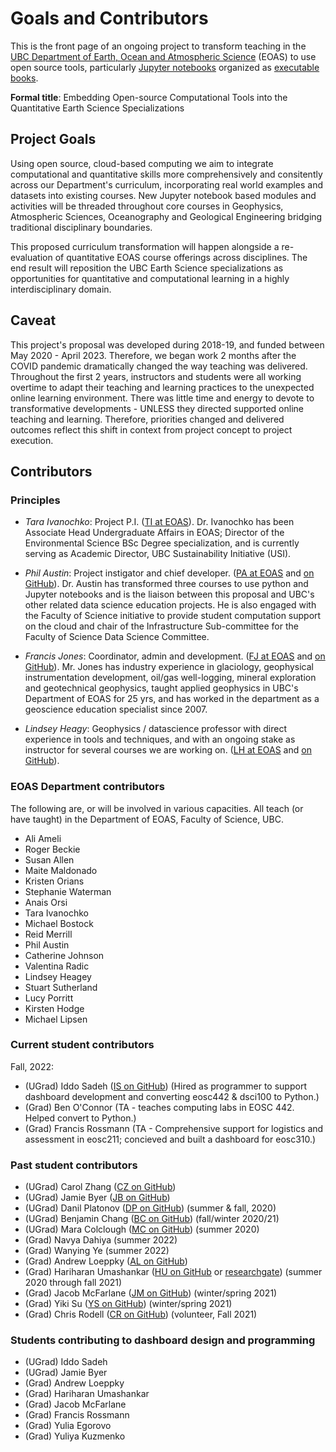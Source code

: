 # Goals and Contributors

This is the front page of an ongoing project to transform teaching in the [UBC Department of Earth, Ocean and Atmospheric Science](https://www.eoas.ubc.ca/) (EOAS) to use open source tools, particularly [Jupyter notebooks](https://www.jupyter.org/) organized as [executable books](https://executablebooks.org/en/latest/).

**Formal title**: Embedding Open-source Computational Tools into the Quantitative Earth Science Specializations

## Project Goals

Using open source, cloud-based computing we aim to integrate computational and quantitative skills more comprehensively and consitently across our Department's curriculum, incorporating real world examples and datasets into existing courses. New Jupyter notebook based modules and activities will be threaded throughout core courses in Geophysics, Atmospheric Sciences, Oceanography and Geological Engineering bridging traditional disciplinary boundaries.

This proposed curriculum transformation will happen alongside a re-evaluation of quantitative EOAS course offerings across disciplines. The end result will reposition the UBC Earth Science specializations as opportunities for quantitative and computational learning in a highly interdisciplinary domain.

## Caveat
This project's proposal was developed during 2018-19, and funded between May 2020 - April 2023. Therefore, we began work 2 months after the COVID pandemic dramatically changed the way teaching was delivered. Throughout the first 2 years, instructors and students were all working overtime to adapt their teaching and learning practices to the unexpected online learning environment. There was little time and energy to devote to transformative developments - UNLESS they directed supported online teaching and learning. Therefore, priorities changed and delivered outcomes reflect this shift in context from project concept to project execution.

## Contributors

### Principles

- _Tara Ivanochko_: Project P.I. ([TI at EOAS](https://www.eoas.ubc.ca/people/taraivanochko)). Dr. Ivanochko has been Associate Head Undergraduate Affairs in EOAS; Director of the Environmental Science BSc Degree specialization, and is currently serving as Academic Director, UBC Sustainability Initiative (USI).

- _Phil Austin_: Project instigator and chief developer. ([PA at EOAS](https://www.eoas.ubc.ca/people/philaustin) and [on GitHub](https://github.com/phaustin)). Dr. Austin has transformed three courses to use python and Jupyter notebooks and is the liaison between this proposal and UBC's other related data science education projects. He is also engaged with the Faculty of Science initiative to provide student computation support on the cloud and chair of the Infrastructure Sub-committee for the Faculty of Science Data Science Committee.

- _Francis Jones_: Coordinator, admin and development. ([FJ at EOAS](https://www.eoas.ubc.ca/people/francisjones) and [on GitHub](https://github.com/fhmjones)). Mr. Jones has industry experience in glaciology, geophysical instrumentation development, oil/gas well-logging, mineral exploration and geotechnical geophysics, taught applied geophysics in UBC's Department of EOAS for 25 yrs, and has worked in the department as a geoscience education specialist since 2007.

- _Lindsey Heagy_: Geophysics / datascience professor with direct experience in tools and techniques, and with an ongoing stake as instructor for several courses we are working on. ([LH at EOAS](https://www.eoas.ubc.ca/people/lindseyheagy) and [on GitHub](https://github.com/lheagy)).

### EOAS Department contributors
The following are, or will be involved in various capacities. All teach (or have taught) in the Department of EOAS, Faculty of Science, UBC.
- Ali Ameli
- Roger Beckie
- Susan Allen
- Maite Maldonado
- Kristen Orians
- Stephanie Waterman
- Anais Orsi
- Tara Ivanochko
- Michael Bostock
- Reid Merrill
- Phil Austin
- Catherine Johnson
- Valentina Radic
- Lindsey Heagey
- Stuart Sutherland
- Lucy Porritt
- Kirsten Hodge
- Michael Lipsen

### Current student contributors
Fall, 2022:
- (UGrad) Iddo Sadeh ([IS on GitHub](https://github.com/IddoSadeh)) (Hired as programmer to support dashboard development and converting eosc442 & dsci100 to Python.)
- (Grad) Ben O'Connor (TA - teaches computing labs in EOSC 442. Helped convert to Python.)
- (Grad) Francis Rossmann (TA - Comprehensive support for logistics and assessment in eosc211; concieved and built a dashboard for eosc310.)

### Past student contributors

- (UGrad) Carol Zhang ([CZ on GitHub](https://github.com/carolz19))
- (UGrad) Jamie Byer ([JB on GitHub](https://github.com/jamiebyer/))
- (UGrad) Danil Platonov ([DP on GitHub](https://github.com/slemonide)) (summer & fall, 2020)
- (UGrad) Benjamin Chang ([BC on GitHub](https://github.com/bkchang-97)) (fall/winter 2020/21)
- (UGrad) Mara Colclough ([MC on GitHub](https://github.com/maracieco)) (summer 2020)
- (Grad) Navya Dahiya (summer 2022)
- (Grad) Wanying Ye (summer 2022)
- (Grad) Andrew Loeppky ([AL on GitHub](https://github.com/AndrewLoeppky))
- (Grad) Hariharan Umashankar ([HU on GitHub](https://github.com/hari-ushankar) or [researchgate](https://www.researchgate.net/profile/Hariharan_Umashankar)) (summer 2020 through fall 2021)
- (Grad) Jacob McFarlane ([JM on GitHub](https://github.com/JacobMcFarlane)) (winter/spring 2021)
- (Grad) Yiki Su ([YS on GitHub](https://github.com/YikiSu)) (winter/spring 2021)
- (Grad) Chris Rodell ([CR on GitHub](https://github.com/cerodell)) (volunteer, Fall 2021)

### Students contributing to dashboard design and programming

- (UGrad) Iddo Sadeh
- (UGrad) Jamie Byer
- (Grad) Andrew Loeppky
- (Grad) Hariharan Umashankar
- (Grad) Jacob McFarlane
- (Grad) Francis Rossmann
- (Grad) Yulia Egorovo
- (Grad) Yuliya Kuzmenko
